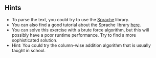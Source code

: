 ## Hints
- To parse the text, you could try to use the [Sprache](https://github.com/sprache/Sprache/blob/develop/README.md) library. 
- You can also find a good tutorial about the Sprache library [here](https://www.thomaslevesque.com/2017/02/23/easy-text-parsing-in-c-with-sprache/).
- You can solve this exercise with a brute force algorithm, but this will possibly have a poor runtime performance.
Try to find a more sophisticated solution. 
- Hint: You could try the column-wise addition algorithm that is usually taught in school.

